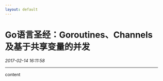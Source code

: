 ```yaml
---
layout: default
---
```


# Go语言圣经：Goroutines、Channels及基于共享变量的并发
_2017-02-14 16:11:58_

* * *

content
